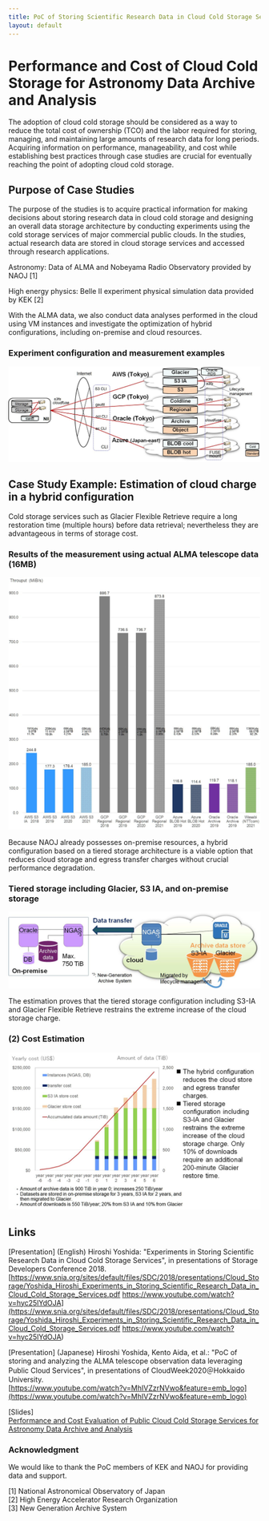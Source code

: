 ```yaml
---
title: PoC of Storing Scientific Research Data in Cloud Cold Storage Services
layout: default
---
```

# Performance and Cost of Cloud Cold Storage for Astronomy Data Archive and Analysis
The adoption of cloud cold storage should be considered as a way to reduce the total cost of ownership (TCO) and the labor required for storing, managing, and maintaining large amounts of research data for long periods. Acquiring information on performance, manageability, and cost while establishing best practices through case studies are crucial for eventually reaching the point of adopting cloud cold storage.

## Purpose of Case Studies
The purpose of the studies is to acquire practical information for making decisions about storing research data in cloud cold storage and designing an overall data storage architecture by conducting experiments using the cold storage services of major commercial public clouds. 
In the studies, actual research data are stored in cloud storage services and accessed through research applications.
  
Astronomy: Data of ALMA and Nobeyama Radio Observatory provided by NAOJ [1]  
  
High energy physics: Belle II experiment physical simulation data provided by KEK [2]  
  
With the ALMA data, we also conduct data analyses performed in the cloud using VM  instances and investigate the optimization of hybrid configurations, including on-premise and cloud resources.
  
  
### Experiment configuration and measurement examples  
![Experiment configuration and measurement examples](fig01.jpg)    
  
    
## Case Study Example: Estimation of cloud charge in a hybrid configuration

Cold storage services such as Glacier Flexible Retrieve require a long restoration time (multiple hours) before data retrieval; nevertheless they are advantageous in terms of storage cost.
  
### Results of the measurement using actual ALMA telescope data (16MB)  
![Results of the measurement using actual ALMA telescope data (16MB)](fig02.jpg)    

Because NAOJ already possesses on-premise resources, a hybrid configuration based on a tiered storage architecture is a viable option that reduces cloud storage and egress transfer charges without crucial performance degradation.

### Tiered storage including Glacier, S3 IA, and on-premise storage  
![Tiered storage including Glacier Flexible Retrieve, S3 IA, and on-premise storage](fig03.jpg)  

The estimation proves that the tiered storage configuration including S3-IA and Glacier Flexible Retrieve restrains the extreme increase of the cloud storage charge. 

### (2) Cost Estimation  
![Cost estimation](fig04.jpg)  
  
  
  
## Links
[Presentation] (English) 
Hiroshi Yoshida: "Experiments in Storing Scientific Research Data in Cloud Cold Storage Services", in presentations of Storage Developers Conference 2018.  
[https://www.snia.org/sites/default/files/SDC/2018/presentations/Cloud_Storage/Yoshida_Hiroshi_Experiments_in_Storing_Scientific_Research_Data_in_Cloud_Cold_Storage_Services.pdf
https://www.youtube.com/watch?v=hyc25lYdOJA](https://www.snia.org/sites/default/files/SDC/2018/presentations/Cloud_Storage/Yoshida_Hiroshi_Experiments_in_Storing_Scientific_Research_Data_in_Cloud_Cold_Storage_Services.pdf
https://www.youtube.com/watch?v=hyc25lYdOJA)

[Presentation] (Japanese) 
Hiroshi Yoshida, Kento Aida, et al.: "PoC of storing and analyzing the ALMA telescope observation data leveraging Public Cloud Services", in presentations of CloudWeek2020＠Hokkaido University.  
[https://www.youtube.com/watch?v=MhIVZzrNVwo&feature=emb_logo](https://www.youtube.com/watch?v=MhIVZzrNVwo&feature=emb_logo)

[Slides]    
[Performance and Cost Evaluation of Public Cloud Cold Storage Services for Astronomy Data Archive and Analysis](https://ccrd.nii.ac.jp/sc21/Storage/material/SC21_Performance_and_Cost_of_Cloud_Cold_Storage_for_Astronomy_Data_Archive_and_Analysis.pdf)
   
   
   
  
   
   
### Acknowledgment
We would like to thank the PoC members of KEK and NAOJ for providing data and support.


[1] National Astronomical Observatory of Japan  
[2] High Energy Accelerator Research Organization  
[3] New Generation Archive System  
